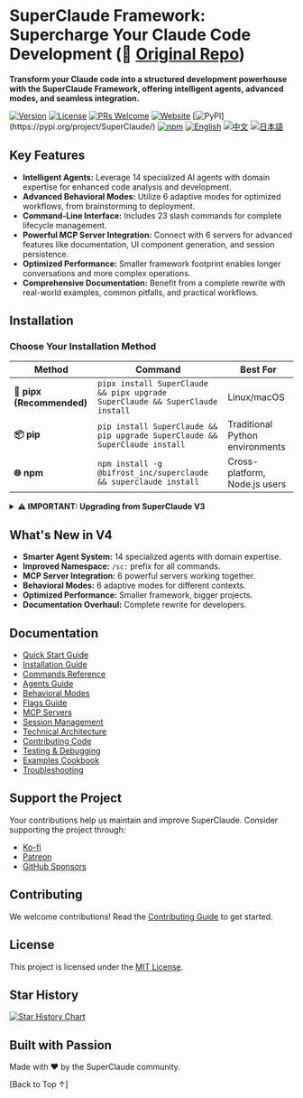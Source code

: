 # SuperClaude Framework: Supercharge Your Claude Code Development (🔗 [Original Repo](https://github.com/SuperClaude-Org/SuperClaude_Framework))

**Transform your Claude code into a structured development powerhouse with the SuperClaude Framework, offering intelligent agents, advanced modes, and seamless integration.**

[![Version](https://img.shields.io/badge/version-4.0.9-blue)](https://github.com/SuperClaude-Org/SuperClaude_Framework/releases)
[![License](https://img.shields.io/badge/License-MIT-yellow.svg)](LICENSE)
[![PRs Welcome](https://img.shields.io/badge/PRs-welcome-brightgreen.svg)](https://github.com/SuperClaude-Org/SuperClaude_Framework/pulls)
[![Website](https://img.shields.io/badge/%F0%9F%8C%90_Visit_Website-blue)](https://superclaude.netlify.app/)
[![PyPI](https://img.shields.io/pypi/v/SuperClaude.svg?)](https://pypi.org/project/SuperClaude/)
[![npm](https://img.shields.io/npm/v/@bifrost_inc/superclaude.svg)](https://www.npmjs.com/package/@bifrost_inc/superclaude)
[![English](https://img.shields.io/badge/%F0%9F%87%BA%F0%9F%87%B8_English-blue)](README.md)
[![中文](https://img.shields.io/badge/%F0%9F%87%A8%F0%9F%87%B3_%E4%B8%AD%E6%96%87-red)](README-zh.md)
[![日本語](https://img.shields.io/badge/%F0%9F%87%AF%F0%9F%87%B5_%E6%97%A5%E6%9C%AC%E8%AA%9E-green)](README-ja.md)

## Key Features

*   **Intelligent Agents:** Leverage 14 specialized AI agents with domain expertise for enhanced code analysis and development.
*   **Advanced Behavioral Modes:** Utilize 6 adaptive modes for optimized workflows, from brainstorming to deployment.
*   **Command-Line Interface:** Includes 23 slash commands for complete lifecycle management.
*   **Powerful MCP Server Integration:** Connect with 6 servers for advanced features like documentation, UI component generation, and session persistence.
*   **Optimized Performance:** Smaller framework footprint enables longer conversations and more complex operations.
*   **Comprehensive Documentation:** Benefit from a complete rewrite with real-world examples, common pitfalls, and practical workflows.

## Installation

### Choose Your Installation Method

| Method | Command | Best For |
|---|---|---|
| **🐍 pipx (Recommended)** | `pipx install SuperClaude && pipx upgrade SuperClaude && SuperClaude install` | Linux/macOS |
| **📦 pip** | `pip install SuperClaude && pip upgrade SuperClaude && SuperClaude install` | Traditional Python environments |
| **🌐 npm** | `npm install -g @bifrost_inc/superclaude && superclaude install` | Cross-platform, Node.js users |

<details>
<summary><b>⚠️ IMPORTANT: Upgrading from SuperClaude V3</b></summary>

```bash
# Uninstall V3 first
Remove all related files and directories :
*.md *.json and commands/

# Then install V4
pipx install SuperClaude && pipx upgrade SuperClaude && SuperClaude install
```
</details>

## What's New in V4

*   **Smarter Agent System:** 14 specialized agents with domain expertise.
*   **Improved Namespace:**  `/sc:` prefix for all commands.
*   **MCP Server Integration:**  6 powerful servers working together.
*   **Behavioral Modes:** 6 adaptive modes for different contexts.
*   **Optimized Performance:** Smaller framework, bigger projects.
*   **Documentation Overhaul:** Complete rewrite for developers.

## Documentation

*   [Quick Start Guide](Docs/Getting-Started/quick-start.md)
*   [Installation Guide](Docs/Getting-Started/installation.md)
*   [Commands Reference](Docs/User-Guide/commands.md)
*   [Agents Guide](Docs/User-Guide/agents.md)
*   [Behavioral Modes](Docs/User-Guide/modes.md)
*   [Flags Guide](Docs/User-Guide/flags.md)
*   [MCP Servers](Docs/User-Guide/mcp-servers.md)
*   [Session Management](Docs/User-Guide/session-management.md)
*   [Technical Architecture](Docs/Developer-Guide/technical-architecture.md)
*   [Contributing Code](Docs/Developer-Guide/contributing-code.md)
*   [Testing & Debugging](Docs/Developer-Guide/testing-debugging.md)
*   [Examples Cookbook](Docs/Reference/examples-cookbook.md)
*   [Troubleshooting](Docs/Reference/troubleshooting.md)

## Support the Project

Your contributions help us maintain and improve SuperClaude. Consider supporting the project through:

*   [Ko-fi](https://ko-fi.com/superclaude)
*   [Patreon](https://patreon.com/superclaude)
*   [GitHub Sponsors](https://github.com/sponsors/SuperClaude-Org)

## Contributing

We welcome contributions! Read the [Contributing Guide](CONTRIBUTING.md) to get started.

## License

This project is licensed under the [MIT License](LICENSE).

## Star History

<a href="https://www.star-history.com/#SuperClaude-Org/SuperClaude_Framework&Timeline">
 <picture>
   <source media="(prefers-color-scheme: dark)" srcset="https://api.star-history.com/svg?repos=SuperClaude-Org/SuperClaude_Framework&type=Timeline&theme=dark" />
   <source media="(prefers-color-scheme: light)" srcset="https://api.star-history.com/svg?repos=SuperClaude-Org/SuperClaude_Framework&type=Timeline" />
   <img alt="Star History Chart" src="https://api.star-history.com/svg?repos=SuperClaude-Org/SuperClaude_Framework&type=Timeline" />
 </picture>
</a>

## Built with Passion

Made with ❤️ by the SuperClaude community.

[Back to Top ↑]